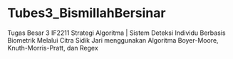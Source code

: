 # Tubes3_BismillahBersinar
Tugas Besar 3 IF2211 Strategi Algoritma | Sistem Deteksi Individu Berbasis Biometrik Melalui Citra Sidik Jari menggunakan Algoritma Boyer-Moore, Knuth-Morris-Pratt, dan Regex
